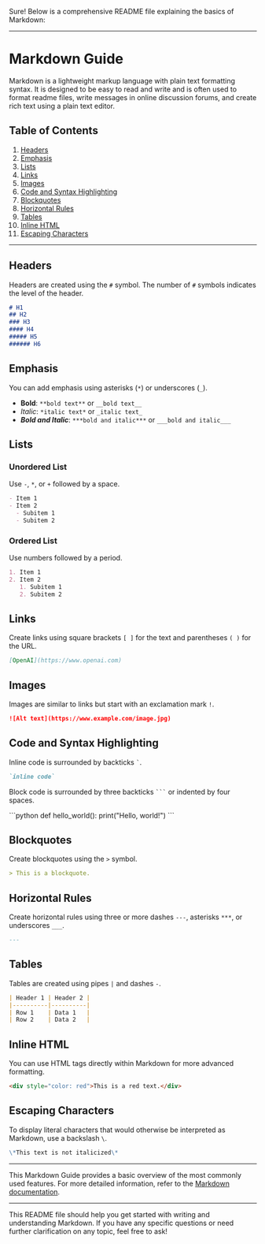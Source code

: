 Sure! Below is a comprehensive README file explaining the basics of Markdown:

---

# Markdown Guide

Markdown is a lightweight markup language with plain text formatting syntax. It is designed to be easy to read and write and is often used to format readme files, write messages in online discussion forums, and create rich text using a plain text editor.

## Table of Contents
1. [Headers](#headers)
2. [Emphasis](#emphasis)
3. [Lists](#lists)
4. [Links](#links)
5. [Images](#images)
6. [Code and Syntax Highlighting](#code-and-syntax-highlighting)
7. [Blockquotes](#blockquotes)
8. [Horizontal Rules](#horizontal-rules)
9. [Tables](#tables)
10. [Inline HTML](#inline-html)
11. [Escaping Characters](#escaping-characters)

---

## Headers
Headers are created using the `#` symbol. The number of `#` symbols indicates the level of the header.

```markdown
# H1
## H2
### H3
#### H4
##### H5
###### H6
```

## Emphasis
You can add emphasis using asterisks (`*`) or underscores (`_`).

- **Bold**: `**bold text**` or `__bold text__`
- *Italic*: `*italic text*` or `_italic text_`
- ***Bold and Italic***: `***bold and italic***` or `___bold and italic___`

## Lists
### Unordered List
Use `-`, `*`, or `+` followed by a space.

```markdown
- Item 1
- Item 2
  - Subitem 1
  - Subitem 2
```

### Ordered List
Use numbers followed by a period.

```markdown
1. Item 1
2. Item 2
   1. Subitem 1
   2. Subitem 2
```

## Links
Create links using square brackets `[ ]` for the text and parentheses `( )` for the URL.

```markdown
[OpenAI](https://www.openai.com)
```

## Images
Images are similar to links but start with an exclamation mark `!`.

```markdown
![Alt text](https://www.example.com/image.jpg)
```

## Code and Syntax Highlighting
Inline code is surrounded by backticks `` ` ``.

```markdown
`inline code`
```

Block code is surrounded by three backticks `` ``` `` or indented by four spaces.

\```python
def hello_world():
    print("Hello, world!")
\```

## Blockquotes
Create blockquotes using the `>` symbol.

```markdown
> This is a blockquote.
```

## Horizontal Rules
Create horizontal rules using three or more dashes `---`, asterisks `***`, or underscores `___`.

```markdown
---
```

## Tables
Tables are created using pipes `|` and dashes `-`.

```markdown
| Header 1 | Header 2 |
|----------|----------|
| Row 1    | Data 1   |
| Row 2    | Data 2   |
```

## Inline HTML
You can use HTML tags directly within Markdown for more advanced formatting.

```markdown
<div style="color: red">This is a red text.</div>
```

## Escaping Characters
To display literal characters that would otherwise be interpreted as Markdown, use a backslash `\`.

```markdown
\*This text is not italicized\*
```

---

This Markdown Guide provides a basic overview of the most commonly used features. For more detailed information, refer to the [Markdown documentation](https://daringfireball.net/projects/markdown/).

---

This README file should help you get started with writing and understanding Markdown. If you have any specific questions or need further clarification on any topic, feel free to ask!